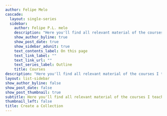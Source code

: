 ```yaml
---
author: Felipe Melo
cascade:
  layout: single-series
  sidebar:
    author: Felipe P.L. melo
    description: "Here you'll find all relevant material of the courses I teach"
    show_author_byline: true
    show_post_date: true
    show_sidebar_adunit: true
    text_contents_label: On this page
    text_link_label: ""
    text_link_url: ""
    text_series_label: Outline
    title: Courses
description: "Here you'll find all relevant material of the courses I teach"
layout: list-sidebar
show_author_byline: false
show_post_date: false
show_post_thumbnail: true
subtitle: Here you'll find all relevant material of the courses I teach
thumbnail_left: false
title: Create a Collection
---
```

